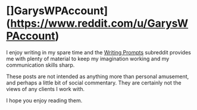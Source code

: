 # []GarysWPAccount](https://www.reddit.com/u/GarysWPAccount)

I enjoy writing in my spare time and the [Writing Prompts](https://www.reddit.com/r/WritingPrompts) subreddit 
provides me with plenty of material to keep my imagination working and my communication skills sharp.

These posts are not intended as anything more than personal amusement, and perhaps a little bit of social commentary.
 They are certainly not the views of any clients I work with.

I hope you enjoy reading them. 